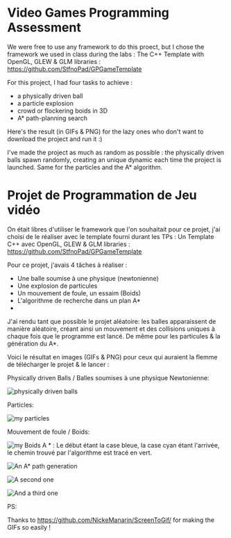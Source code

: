 # Video Games Programming Assessment

We were free to use any framework to do this proect, but I chose the framework we used in class during the labs : 
The C++ Template with OpenGL, GLEW & GLM libraries : 
https://github.com/StfnoPad/GPGameTemplate

For this project, I had four tasks to achieve :
- a physically driven ball
- a particle explosion
- crowd or flockering boids in 3D
- A* path-planning search

Here's the result (in GIFs & PNG) for the lazy ones who don't want to download the project and run it :) 

I've made the project as much as random as possible : the physically driven balls spawn randomly, creating an unique dynamic each time the project is launched. Same for the particles and the A* algorithm.

# Projet de Programmation de Jeu vidéo

On était libres d'utiliser le framework que l'on souhaitait pour ce projet, j'ai choisi de le réaliser avec le template fourni durant les TPs : 
Un Template C++ avec OpenGL, GLEW & GLM libraries : 
https://github.com/StfnoPad/GPGameTemplate

Pour ce projet, j'avais 4 tâches à réaliser :
- Une balle soumise à une physique (newtonienne)
- Une explosion de particules
- Un mouvement de foule, un essaim (Boids)
- L'algorithme de recherche dans un plan A*
- 
J'ai rendu tant que possible le projet aléatoire: les balles apparaissent de manière aléatoire, créant ainsi un mouvement et des collisions uniques à chaque fois que le programme est lancé. De même pour les particules & la génération du A*. 

Voici le résultat en images (GIFs & PNG) pour ceux qui auraient la flemme de télécharger le projet & le lancer : 

Physically driven Balls / Balles soumises à une physique Newtonienne:

![physically driven balls](https://image.noelshack.com/fichiers/2019/09/3/1551300714-balls.gif)

Particles:

![my particles](https://image.noelshack.com/fichiers/2019/09/3/1551300714-particles.gif)

Mouvement de foule / Boids:

![my Boids](https://media.giphy.com/media/31ZmiUxzXPnqKPedAu/giphy.gif)
A * :
Le début étant la case bleue, la case cyan étant l'arrivée, le chemin trouvé par l'algorithme est tracé en vert.

![An A* path generation](https://image.noelshack.com/fichiers/2019/09/3/1551300512-a1.png)

![A second one](https://image.noelshack.com/fichiers/2019/09/3/1551300512-a2.png)

![And a third one](https://image.noelshack.com/fichiers/2019/09/3/1551300512-a3.png)

PS: 

Thanks to https://github.com/NickeManarin/ScreenToGif/ for making the GIFs so easily !

